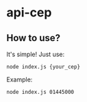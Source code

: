 # api-cep

## How to use?

It's simple! Just use:

```
node index.js {your_cep}
```

Example:

```
node index.js 01445000
```